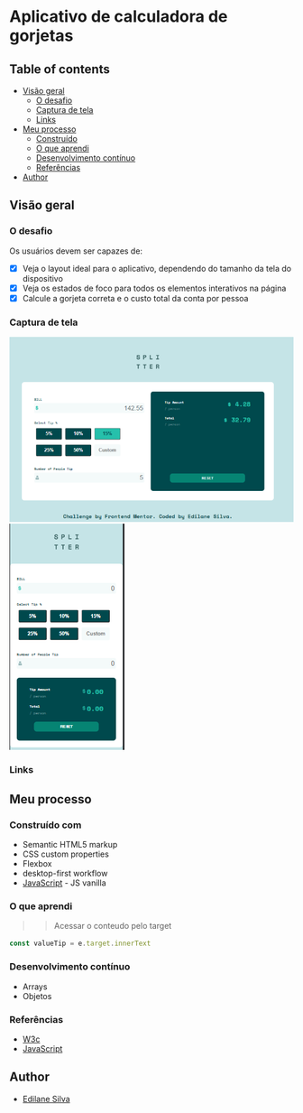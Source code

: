 # Aplicativo de calculadora de gorjetas
<h4 align="center"></h4>

## Table of contents

- [Visão geral](#visão-geral)
  - [O desafio](#o-desafio)
  - [Captura de tela](#captura-de-tela)
  - [Links](#links)
- [Meu processo](#meu-processo)
  - [Construído](#construído-com)
  - [O que aprendi](#o-que-aprendi)
  - [Desenvolvimento contínuo](#desenvolvimento-contínuo)
  - [Referências](#referências)
- [Author](#author)

## Visão geral

### O desafio

Os usuários devem ser capazes de:

- [x]  Veja o layout ideal para o aplicativo, dependendo do tamanho da tela do dispositivo
- [x]  Veja os estados de foco para todos os elementos interativos na página
- [x]  Calcule a gorjeta correta e o custo total da conta por pessoa

### Captura de tela

![](./assets/images/my-solution/screenshot.PNG)
![](./assets/images/my-solution/mobile.PNG)

### Links

## Meu processo

### Construído com

-   Semantic HTML5 markup
-   CSS custom properties
-   Flexbox
-   desktop-first workflow
-   [JavaScript](https://developer.mozilla.org/pt-BR/docs/Web/JavaScript) - JS vanilla

### O que aprendi <br>
>> Acessar o conteudo pelo target

```js
const valueTip = e.target.innerText
```

### Desenvolvimento contínuo

- Arrays
- Objetos

### Referências

- [W3c](https://www.w3schools.com/)
- [JavaScript](https://developer.mozilla.org/pt-BR/docs/Web/JavaScript)

## Author

- [Edilane Silva](https://www.linkedin.com/in/edilane-silva/)




